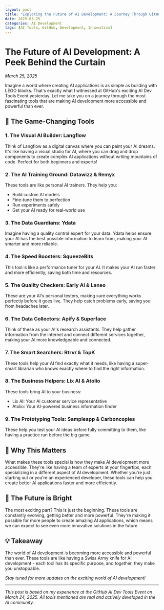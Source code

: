 ```yaml
---
layout: post
title: "Exploring the Future of AI Development: A Journey Through GitHub's Latest Tools"
date: 2025-03-25
categories: AI Development
tags: [AI Tools, GitHub, Development, Innovation]
---
```


# The Future of AI Development: A Peek Behind the Curtain

*March 25, 2025*

Imagine a world where creating AI applications is as simple as building with LEGO blocks. That's exactly what I witnessed at GitHub's exciting AI Dev Tools Event yesterday. Let me take you on a journey through the most fascinating tools that are making AI development more accessible and powerful than ever.

## 🎯 The Game-Changing Tools

### 1. The Visual AI Builder: Langflow
Think of Langflow as a digital canvas where you can paint your AI dreams. It's like having a visual studio for AI, where you can drag and drop components to create complex AI applications without writing mountains of code. Perfect for both beginners and experts!

### 2. The AI Training Ground: Datawizz & Remyx
These tools are like personal AI trainers. They help you:
- Build custom AI models
- Fine-tune them to perfection
- Run experiments safely
- Get your AI ready for real-world use

### 3. The Data Guardians: Ydata
Imagine having a quality control expert for your data. Ydata helps ensure your AI has the best possible information to learn from, making your AI smarter and more reliable.

### 4. The Speed Boosters: SqueezeBits
This tool is like a performance tuner for your AI. It makes your AI run faster and more efficiently, saving both time and resources.

### 5. The Quality Checkers: Early AI & Laneo
These are your AI's personal testers, making sure everything works perfectly before it goes live. They help catch problems early, saving you from headaches later.

### 6. The Data Collectors: Apify & Superface
Think of these as your AI's research assistants. They help gather information from the internet and connect different services together, making your AI more knowledgeable and connected.

### 7. The Smart Searchers: Rtrvr & TopK
These tools help your AI find exactly what it needs, like having a super-smart librarian who knows exactly where to find the right information.

### 8. The Business Helpers: Lix AI & Atolio
These tools bring AI to your business:
- Lix AI: Your AI customer service representative
- Atolio: Your AI-powered business information finder

### 9. The Prototyping Tools: Sampleapp & Carboncopies
These help you test your AI ideas before fully committing to them, like having a practice run before the big game.

## 🌟 Why This Matters

What makes these tools special is how they make AI development more accessible. They're like having a team of experts at your fingertips, each specializing in a different aspect of AI development. Whether you're just starting out or you're an experienced developer, these tools can help you create better AI applications faster and more efficiently.

## 🚀 The Future is Bright

The most exciting part? This is just the beginning. These tools are constantly evolving, getting better and more powerful. They're making it possible for more people to create amazing AI applications, which means we can expect to see even more innovative solutions in the future.

## 💡 Takeaway

The world of AI development is becoming more accessible and powerful than ever. These tools are like having a Swiss Army knife for AI development - each tool has its specific purpose, and together, they make you unstoppable.

*Stay tuned for more updates on the exciting world of AI development!*

---
*This post is based on my experience at the GitHub AI Dev Tools Event on March 24, 2025. All tools mentioned are real and actively developed in the AI community.*
